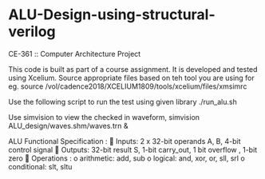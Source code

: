 # ALU-Design-using-structural-verilog
CE-361 :: Computer Architecture Project 

This code is built as part of a course assignment. It is developed and tested using Xcelium. 
Source appropriate files based on teh tool you are using 
for eg.
source /vol/cadence2018/XCELIUM1809/tools/xcelium/files/xmsimrc

Use the following script to run the test using given library
./run_alu.sh

Use simvision to view the checked in waveform,
simvision ALU_design/waves.shm/waves.trn &

ALU Functional Specification :
 Inputs: 2 x 32-bit operands A, B, 4-bit control signal
 Outputs: 32-bit result S, 1-bit carry_out, 1 bit overflow , 1-bit zero
 Operations :
o arithmetic: add, sub
o logical: and, xor, or, sll, srl
o conditional: slt, sltu
